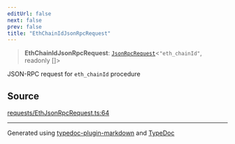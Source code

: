 ```yaml
---
editUrl: false
next: false
prev: false
title: "EthChainIdJsonRpcRequest"
---
```


> **EthChainIdJsonRpcRequest**: [`JsonRpcRequest`](/reference/tevm/jsonrpc/type-aliases/jsonrpcrequest/)\<`"eth_chainId"`, readonly []\>

JSON-RPC request for `eth_chainId` procedure

## Source

[requests/EthJsonRpcRequest.ts:64](https://github.com/evmts/tevm-monorepo/blob/main/packages/procedures-types/src/requests/EthJsonRpcRequest.ts#L64)

***
Generated using [typedoc-plugin-markdown](https://www.npmjs.com/package/typedoc-plugin-markdown) and [TypeDoc](https://typedoc.org/)
